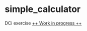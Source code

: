 # simple_calculator
DCi exercise [++ Work in progress ++](https://in-roma.github.io/simple_calculator/)
